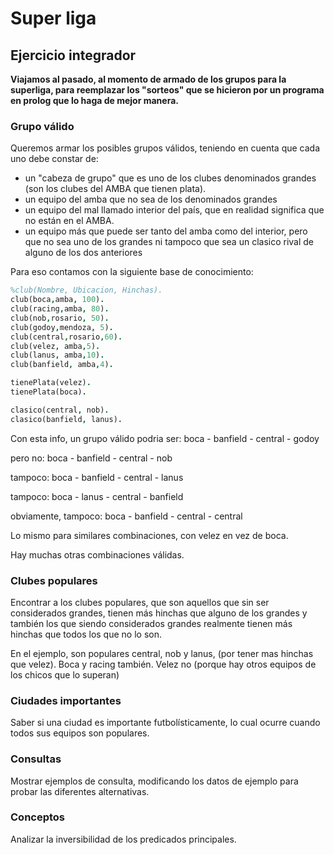 # Super liga

## Ejercicio integrador

**Viajamos al pasado, al momento de armado de los grupos para la superliga, para reemplazar los "sorteos" que se hicieron por un programa en prolog que lo haga de mejor manera.**

### Grupo válido
Queremos armar los posibles grupos válidos, teniendo en cuenta que cada uno debe constar de: 
- un "cabeza de grupo" que es uno de los clubes denominados grandes (son los clubes del AMBA que tienen plata).
- un equipo del amba que no sea de los denominados grandes
- un equipo del mal llamado interior del país, que en realidad significa que no están en el AMBA.
- un equipo más que puede ser tanto del amba como del interior, pero que no sea uno de los grandes ni tampoco que sea un clasico rival de alguno de los dos anteriores

Para eso contamos con la siguiente base de conocimiento:

~~~prolog
%club(Nombre, Ubicacion, Hinchas).
club(boca,amba, 100).
club(racing,amba, 80).
club(nob,rosario, 50).
club(godoy,mendoza, 5).
club(central,rosario,60).
club(velez, amba,5).
club(lanus, amba,10).
club(banfield, amba,4).

tienePlata(velez).
tienePlata(boca).

clasico(central, nob).
clasico(banfield, lanus).
~~~

Con esta info, un grupo válido podria ser: boca - banfield - central - godoy

pero no: boca - banfield - central - nob

tampoco: boca - banfield - central - lanus

tampoco: boca - lanus - central - banfield 

obviamente, tampoco: boca - banfield - central - central

Lo mismo para similares combinaciones, con velez en vez de boca.

Hay muchas otras combinaciones válidas. 

### Clubes populares

Encontrar a los clubes populares, que son aquellos que sin ser considerados grandes, tienen más hinchas que alguno de los grandes y también los que siendo considerados grandes realmente tienen más hinchas que todos los que no lo son.

En el ejemplo, son populares central, nob y lanus, (por tener mas hinchas que velez). Boca y racing también. Velez no (porque hay otros equipos de los chicos que lo superan)


### Ciudades importantes

Saber si una ciudad es importante futbolísticamente, lo cual ocurre cuando todos sus equipos son populares. 


### Consultas

Mostrar ejemplos de consulta, modificando los datos de ejemplo para probar las diferentes alternativas.

### Conceptos

Analizar la inversibilidad de los predicados principales.
